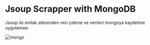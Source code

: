 # Jsoup Scrapper with MongoDB
Jsoup ile emlak sitesinden veri çekme ve verileri mongoya kaydetme uygulaması


![mongo](https://user-images.githubusercontent.com/45045243/81472574-b820c780-9201-11ea-92bd-c7a8ea8b5f03.png)
